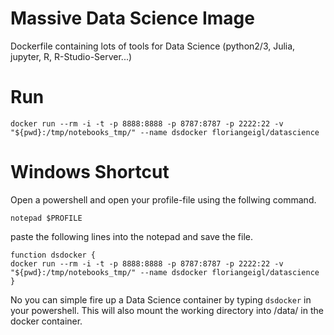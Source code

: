 # Massive Data Science Image
Dockerfile containing lots of tools for Data Science (python2/3, Julia, jupyter, R, R-Studio-Server...)

# Run
```
docker run --rm -i -t -p 8888:8888 -p 8787:8787 -p 2222:22 -v "${pwd}:/tmp/notebooks_tmp/" --name dsdocker floriangeigl/datascience
```

# Windows Shortcut
Open a powershell and open your profile-file using the follwing command.
```
notepad $PROFILE
```
paste the following lines into the notepad and save the file.
```
function dsdocker {
docker run --rm -i -t -p 8888:8888 -p 8787:8787 -p 2222:22 -v "${pwd}:/tmp/notebooks_tmp/" --name dsdocker floriangeigl/datascience
}
```
No you can simple fire up a Data Science container by typing ```dsdocker``` in your powershell. This will also mount the working directory into /data/ in the docker container.
